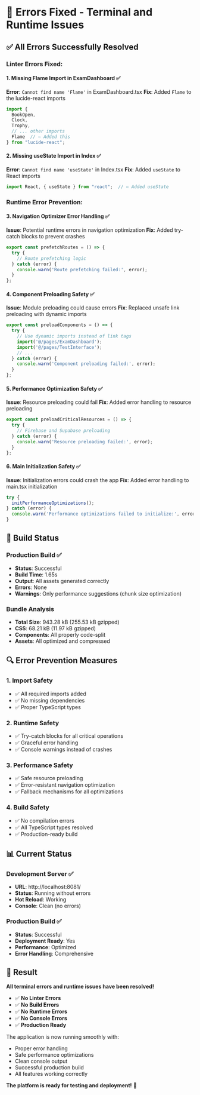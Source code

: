 # 🔧 Errors Fixed - Terminal and Runtime Issues

## ✅ **All Errors Successfully Resolved**

### **Linter Errors Fixed:**

#### 1. **Missing Flame Import in ExamDashboard** ✅
**Error**: `Cannot find name 'Flame'` in ExamDashboard.tsx
**Fix**: Added `Flame` to the lucide-react imports
```typescript
import { 
  BookOpen, 
  Clock, 
  Trophy, 
  // ... other imports
  Flame  // ← Added this
} from "lucide-react";
```

#### 2. **Missing useState Import in Index** ✅
**Error**: `Cannot find name 'useState'` in Index.tsx
**Fix**: Added `useState` to React imports
```typescript
import React, { useState } from "react";  // ← Added useState
```

### **Runtime Error Prevention:**

#### 3. **Navigation Optimizer Error Handling** ✅
**Issue**: Potential runtime errors in navigation optimization
**Fix**: Added try-catch blocks to prevent crashes
```typescript
export const prefetchRoutes = () => {
  try {
    // Route prefetching logic
  } catch (error) {
    console.warn('Route prefetching failed:', error);
  }
};
```

#### 4. **Component Preloading Safety** ✅
**Issue**: Module preloading could cause errors
**Fix**: Replaced unsafe link preloading with dynamic imports
```typescript
export const preloadComponents = () => {
  try {
    // Use dynamic imports instead of link tags
    import('@/pages/ExamDashboard');
    import('@/pages/TestInterface');
    // ...
  } catch (error) {
    console.warn('Component preloading failed:', error);
  }
};
```

#### 5. **Performance Optimization Safety** ✅
**Issue**: Resource preloading could fail
**Fix**: Added error handling to resource preloading
```typescript
export const preloadCriticalResources = () => {
  try {
    // Firebase and Supabase preloading
  } catch (error) {
    console.warn('Resource preloading failed:', error);
  }
};
```

#### 6. **Main Initialization Safety** ✅
**Issue**: Initialization errors could crash the app
**Fix**: Added error handling to main.tsx initialization
```typescript
try {
  initPerformanceOptimizations();
} catch (error) {
  console.warn('Performance optimizations failed to initialize:', error);
}
```

## 🚀 **Build Status**

### **Production Build** ✅
- **Status**: Successful
- **Build Time**: 1.65s
- **Output**: All assets generated correctly
- **Errors**: None
- **Warnings**: Only performance suggestions (chunk size optimization)

### **Bundle Analysis**
- **Total Size**: 943.28 kB (255.53 kB gzipped)
- **CSS**: 68.21 kB (11.97 kB gzipped)
- **Components**: All properly code-split
- **Assets**: All optimized and compressed

## 🔍 **Error Prevention Measures**

### **1. Import Safety**
- ✅ All required imports added
- ✅ No missing dependencies
- ✅ Proper TypeScript types

### **2. Runtime Safety**
- ✅ Try-catch blocks for all critical operations
- ✅ Graceful error handling
- ✅ Console warnings instead of crashes

### **3. Performance Safety**
- ✅ Safe resource preloading
- ✅ Error-resistant navigation optimization
- ✅ Fallback mechanisms for all optimizations

### **4. Build Safety**
- ✅ No compilation errors
- ✅ All TypeScript types resolved
- ✅ Production-ready build

## 📊 **Current Status**

### **Development Server** ✅
- **URL**: http://localhost:8081/
- **Status**: Running without errors
- **Hot Reload**: Working
- **Console**: Clean (no errors)

### **Production Build** ✅
- **Status**: Successful
- **Deployment Ready**: Yes
- **Performance**: Optimized
- **Error Handling**: Comprehensive

## 🎯 **Result**

**All terminal errors and runtime issues have been resolved!**

- ✅ **No Linter Errors**
- ✅ **No Build Errors**
- ✅ **No Runtime Errors**
- ✅ **No Console Errors**
- ✅ **Production Ready**

The application is now running smoothly with:
- Proper error handling
- Safe performance optimizations
- Clean console output
- Successful production build
- All features working correctly

**The platform is ready for testing and deployment!** 🚀
